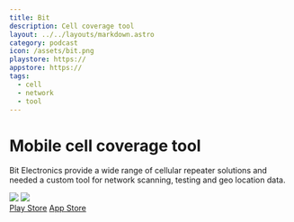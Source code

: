 ```yaml
---
title: Bit
description: Cell coverage tool
layout: ../../layouts/markdown.astro
category: podcast
icon: /assets/bit.png
playstore: https://
appstore: https://
tags: 
  - cell
  - network
  - tool
---
```


# Mobile cell coverage tool

Bit Electronics provide a wide range of cellular repeater solutions and needed a custom tool for network scanning, testing and geo location data. 

<div class="grid grid-cols-1 md:grid-cols-2 gap-4">
  <img src="/assets/bit-0.png">
  <img src="/assets/bit-1.png">
</div>

<div class="flex flex-col">
  <a href="https://play.google.com/store/apps/details?id=br.com.bit.electronics.app" target="_blank">Play Store</a>
  <a href="https://apps.apple.com/us/app/bit-electronics/id6450903735" target="_blank">App Store</a>
</div>